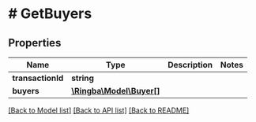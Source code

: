 # # GetBuyers

## Properties

Name | Type | Description | Notes
------------ | ------------- | ------------- | -------------
**transactionId** | **string** |  |
**buyers** | [**\Ringba\Model\Buyer[]**](Buyer.md) |  |

[[Back to Model list]](../../README.md#models) [[Back to API list]](../../README.md#endpoints) [[Back to README]](../../README.md)
